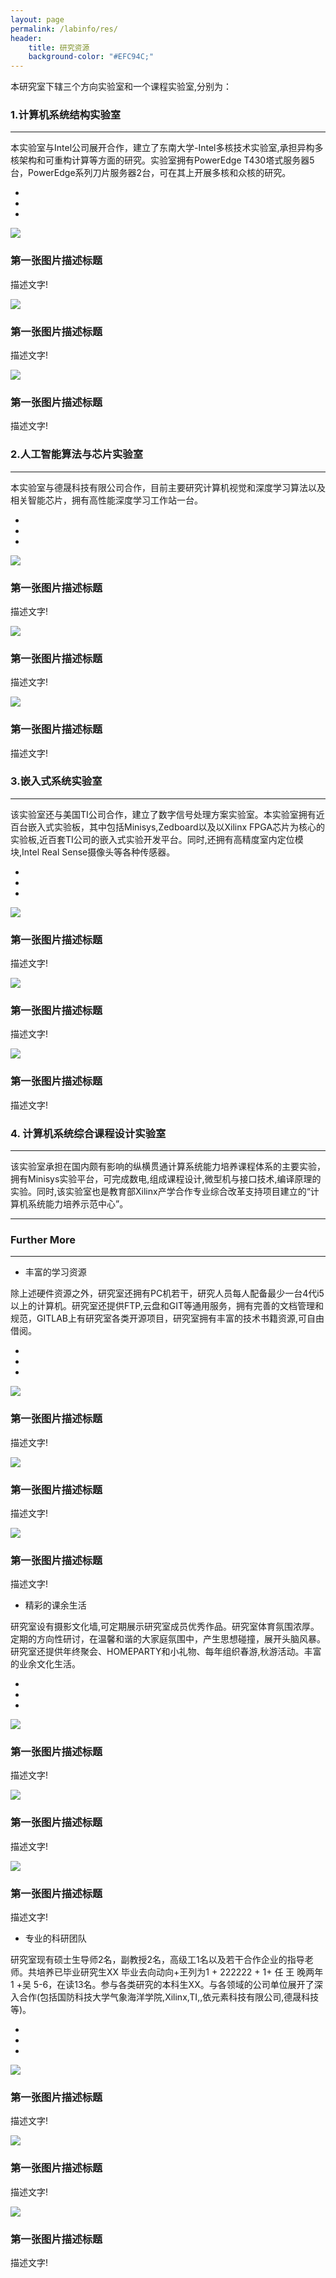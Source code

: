 ```yaml
---
layout: page
permalink: /labinfo/res/
header:
    title: 研究资源
    background-color: "#EFC94C;"
---
```


本研究室下辖三个方向实验室和一个课程实验室,分别为：   

### 1.计算机系统结构实验室             

---

本实验室与Intel公司展开合作，建立了东南大学-Intel多核技术实验室,承担异构多核架构和可重构计算等方面的研究。实验室拥有PowerEdge T430塔式服务器5台，PowerEdge系列刀片服务器2台，可在其上开展多核和众核的研究。

<div id="demo" class="carousel slide" data-ride="carousel">
 
  <!-- 指示符 -->
  <ul class="carousel-indicators">
    <li data-target="#demo" data-slide-to="0" class="active"></li>
    <li data-target="#demo" data-slide-to="1"></li>
    <li data-target="#demo" data-slide-to="2"></li>
  </ul>
 
  <!-- 轮播图片 -->
  <div class="carousel-inner">
    <div class="carousel-item active">
      <img src="https://static.runoob.com/images/mix/img_fjords_wide.jpg">
      <div class="carousel-caption">
    <h3>第一张图片描述标题</h3>
    <p>描述文字!</p>
  </div>
    </div>
    <div class="carousel-item">
      <img src="https://static.runoob.com/images/mix/img_nature_wide.jpg">
      <div class="carousel-caption">
    <h3>第一张图片描述标题</h3>
    <p>描述文字!</p>
  </div>
    </div>
    <div class="carousel-item">
      <img src="https://static.runoob.com/images/mix/img_mountains_wide.jpg">
      <div class="carousel-caption">
    <h3>第一张图片描述标题</h3>
    <p>描述文字!</p>
  </div>
    </div>
  </div>
 
  <!-- 左右切换按钮 -->
  <a class="carousel-control-prev" href="#demo" data-slide="prev">
    <span class="carousel-control-prev-icon"></span>
  </a>
  <a class="carousel-control-next" href="#demo" data-slide="next">
    <span class="carousel-control-next-icon"></span>
  </a>
 
</div>

### 2.人工智能算法与芯片实验室

---

本实验室与德晟科技有限公司合作，目前主要研究计算机视觉和深度学习算法以及相关智能芯片，拥有高性能深度学习工作站一台。

<div id="demo" class="carousel slide" data-ride="carousel">
 
  <!-- 指示符 -->
  <ul class="carousel-indicators">
    <li data-target="#demo" data-slide-to="0" class="active"></li>
    <li data-target="#demo" data-slide-to="1"></li>
    <li data-target="#demo" data-slide-to="2"></li>
  </ul>
 
  <!-- 轮播图片 -->
  <div class="carousel-inner">
    <div class="carousel-item active">
      <img src="https://static.runoob.com/images/mix/img_fjords_wide.jpg">
      <div class="carousel-caption">
    <h3>第一张图片描述标题</h3>
    <p>描述文字!</p>
  </div>
    </div>
    <div class="carousel-item">
      <img src="https://static.runoob.com/images/mix/img_nature_wide.jpg">
      <div class="carousel-caption">
    <h3>第一张图片描述标题</h3>
    <p>描述文字!</p>
  </div>
    </div>
    <div class="carousel-item">
      <img src="https://static.runoob.com/images/mix/img_mountains_wide.jpg">
      <div class="carousel-caption">
    <h3>第一张图片描述标题</h3>
    <p>描述文字!</p>
  </div>
    </div>
  </div>
 
  <!-- 左右切换按钮 -->
  <a class="carousel-control-prev" href="#demo" data-slide="prev">
    <span class="carousel-control-prev-icon"></span>
  </a>
  <a class="carousel-control-next" href="#demo" data-slide="next">
    <span class="carousel-control-next-icon"></span>
  </a>
</div>

### 3.嵌入式系统实验室

---

该实验室还与美国TI公司合作，建立了数字信号处理方案实验室。本实验室拥有近百台嵌入式实验板，其中包括Minisys,Zedboard以及以Xilinx FPGA芯片为核心的实验板,近百套TI公司的嵌入式实验开发平台。同时,还拥有高精度室内定位模块,Intel Real Sense摄像头等各种传感器。

<div id="demo" class="carousel slide" data-ride="carousel">
 
  <!-- 指示符 -->
  <ul class="carousel-indicators">
    <li data-target="#demo" data-slide-to="0" class="active"></li>
    <li data-target="#demo" data-slide-to="1"></li>
    <li data-target="#demo" data-slide-to="2"></li>
  </ul>
 
  <!-- 轮播图片 -->
  <div class="carousel-inner">
    <div class="carousel-item active">
      <img src="https://static.runoob.com/images/mix/img_fjords_wide.jpg">
      <div class="carousel-caption">
    <h3>第一张图片描述标题</h3>
    <p>描述文字!</p>
  </div>
    </div>
    <div class="carousel-item">
      <img src="https://static.runoob.com/images/mix/img_nature_wide.jpg">
      <div class="carousel-caption">
    <h3>第一张图片描述标题</h3>
    <p>描述文字!</p>
  </div>
    </div>
    <div class="carousel-item">
      <img src="https://static.runoob.com/images/mix/img_mountains_wide.jpg">
      <div class="carousel-caption">
    <h3>第一张图片描述标题</h3>
    <p>描述文字!</p>
  </div>
    </div>
  </div>
 
  <!-- 左右切换按钮 -->
  <a class="carousel-control-prev" href="#demo" data-slide="prev">
    <span class="carousel-control-prev-icon"></span>
  </a>
  <a class="carousel-control-next" href="#demo" data-slide="next">
    <span class="carousel-control-next-icon"></span>
  </a>
</div>

### 4. 计算机系统综合课程设计实验室

---

该实验室承担在国内颇有影响的纵横贯通计算系统能力培养课程体系的主要实验，拥有Minisys实验平台，可完成数电,组成课程设计,微型机与接口技术,编译原理的实验。同时,该实验室也是教育部Xilinx产学合作专业综合改革支持项目建立的“计算机系统能力培养示范中心”。


---

### Further More

---

* 丰富的学习资源	

除上述硬件资源之外，研究室还拥有PC机若干，研究人员每人配备最少一台4代i5以上的计算机。研究室还提供FTP,云盘和GIT等通用服务，拥有完善的文档管理和规范，GITLAB上有研究室各类开源项目，研究室拥有丰富的技术书籍资源,可自由借阅。

<div id="demo" class="carousel slide" data-ride="carousel">
 
  <!-- 指示符 -->
  <ul class="carousel-indicators">
    <li data-target="#demo" data-slide-to="0" class="active"></li>
    <li data-target="#demo" data-slide-to="1"></li>
    <li data-target="#demo" data-slide-to="2"></li>
  </ul>
 
  <!-- 轮播图片 -->
  <div class="carousel-inner">
    <div class="carousel-item active">
      <img src="https://static.runoob.com/images/mix/img_fjords_wide.jpg">
      <div class="carousel-caption">
    <h3>第一张图片描述标题</h3>
    <p>描述文字!</p>
  </div>
    </div>
    <div class="carousel-item">
      <img src="https://static.runoob.com/images/mix/img_nature_wide.jpg">
      <div class="carousel-caption">
    <h3>第一张图片描述标题</h3>
    <p>描述文字!</p>
  </div>
    </div>
    <div class="carousel-item">
      <img src="https://static.runoob.com/images/mix/img_mountains_wide.jpg">
      <div class="carousel-caption">
    <h3>第一张图片描述标题</h3>
    <p>描述文字!</p>
  </div>
    </div>
  </div>
 
  <!-- 左右切换按钮 -->
  <a class="carousel-control-prev" href="#demo" data-slide="prev">
    <span class="carousel-control-prev-icon"></span>
  </a>
  <a class="carousel-control-next" href="#demo" data-slide="next">
    <span class="carousel-control-next-icon"></span>
  </a>
</div>


* 精彩的课余生活

研究室设有摄影文化墙,可定期展示研究室成员优秀作品。研究室体育氛围浓厚。定期的方向性研讨，在温馨和谐的大家庭氛围中，产生思想碰撞，展开头脑风暴。研究室还提供年终聚会、HOMEPARTY和小礼物、每年组织春游,秋游活动。丰富的业余文化生活。

<div id="demo" class="carousel slide" data-ride="carousel">
 
  <!-- 指示符 -->
  <ul class="carousel-indicators">
    <li data-target="#demo" data-slide-to="0" class="active"></li>
    <li data-target="#demo" data-slide-to="1"></li>
    <li data-target="#demo" data-slide-to="2"></li>
  </ul>
 
  <!-- 轮播图片 -->
  <div class="carousel-inner">
    <div class="carousel-item active">
      <img src="https://static.runoob.com/images/mix/img_fjords_wide.jpg">
      <div class="carousel-caption">
    <h3>第一张图片描述标题</h3>
    <p>描述文字!</p>
  </div>
    </div>
    <div class="carousel-item">
      <img src="https://static.runoob.com/images/mix/img_nature_wide.jpg">
      <div class="carousel-caption">
    <h3>第一张图片描述标题</h3>
    <p>描述文字!</p>
  </div>
    </div>
    <div class="carousel-item">
      <img src="https://static.runoob.com/images/mix/img_mountains_wide.jpg">
      <div class="carousel-caption">
    <h3>第一张图片描述标题</h3>
    <p>描述文字!</p>
  </div>
    </div>
  </div>
 
  <!-- 左右切换按钮 -->
  <a class="carousel-control-prev" href="#demo" data-slide="prev">
    <span class="carousel-control-prev-icon"></span>
  </a>
  <a class="carousel-control-next" href="#demo" data-slide="next">
    <span class="carousel-control-next-icon"></span>
  </a>
</div>

* 专业的科研团队

研究室现有硕士生导师2名，副教授2名，高级工1名以及若干合作企业的指导老师。共培养已毕业研究生XX 毕业去向动向+王列为1 + 222222 + 1+ 任 王 晚两年 1 +吴 5-6，在读13名。参与各类研究的本科生XX。与各领域的公司单位展开了深入合作(包括国防科技大学气象海洋学院,Xilinx,TI,,依元素科技有限公司,德晟科技等)。

<div id="demo" class="carousel slide" data-ride="carousel">
 
  <!-- 指示符 -->
  <ul class="carousel-indicators">
    <li data-target="#demo" data-slide-to="0" class="active"></li>
    <li data-target="#demo" data-slide-to="1"></li>
    <li data-target="#demo" data-slide-to="2"></li>
  </ul>
 
  <!-- 轮播图片 -->
  <div class="carousel-inner">
    <div class="carousel-item active">
      <img src="https://static.runoob.com/images/mix/img_fjords_wide.jpg">
      <div class="carousel-caption">
    <h3>第一张图片描述标题</h3>
    <p>描述文字!</p>
  </div>
    </div>
    <div class="carousel-item">
      <img src="https://static.runoob.com/images/mix/img_nature_wide.jpg">
      <div class="carousel-caption">
    <h3>第一张图片描述标题</h3>
    <p>描述文字!</p>
  </div>
    </div>
    <div class="carousel-item">
      <img src="https://static.runoob.com/images/mix/img_mountains_wide.jpg">
      <div class="carousel-caption">
    <h3>第一张图片描述标题</h3>
    <p>描述文字!</p>
  </div>
    </div>
  </div>
 
  <!-- 左右切换按钮 -->
  <a class="carousel-control-prev" href="#demo" data-slide="prev">
    <span class="carousel-control-prev-icon"></span>
  </a>
  <a class="carousel-control-next" href="#demo" data-slide="next">
    <span class="carousel-control-next-icon"></span>
  </a>
</div>

